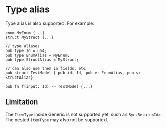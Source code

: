 # Type alias

Type alias is also supported. For example:

```rust,noplayground
enum MyEnum {...}
struct MyStruct {...}

// type aliases
pub type Id = u64;
pub type EnumAlias = MyEnum;
pub type StructAlias = MyStruct;

// can also use them in fields, etc
pub struct TestModel { pub id: Id, pub e: EnumAlias, pub s: StructAlias}

pub fn f(input: Id) -> TestModel {...}
```

## Limitation

The `ItemType` inside Generic is not supported yet, such as `SyncReturn<Id>`. The nested `ItemType` may also not be supported.
